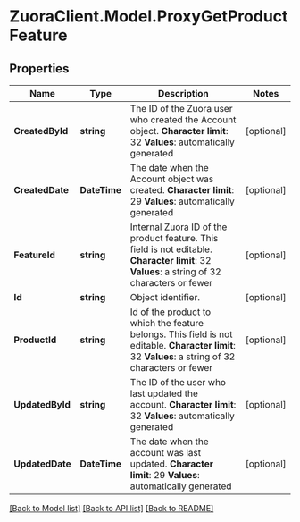 # ZuoraClient.Model.ProxyGetProductFeature

## Properties

Name | Type | Description | Notes
------------ | ------------- | ------------- | -------------
**CreatedById** | **string** | The ID of the Zuora user who created the Account object. **Character limit**: 32 **Values**: automatically generated  | [optional] 
**CreatedDate** | **DateTime** | The date when the Account object was created. **Character limit**: 29 **Values**: automatically generated  | [optional] 
**FeatureId** | **string** |  Internal Zuora ID of the product feature. This field is not editable. **Character limit**: 32 **Values**: a string of 32 characters or fewer  | [optional] 
**Id** | **string** | Object identifier. | [optional] 
**ProductId** | **string** |  Id of the product to which the feature belongs. This field is not editable. **Character limit**: 32 **Values**: a string of 32 characters or fewer  | [optional] 
**UpdatedById** | **string** | The ID of the user who last updated the account. **Character limit**: 32 **Values**: automatically generated  | [optional] 
**UpdatedDate** | **DateTime** | The date when the account was last updated. **Character limit**: 29 **Values**: automatically generated  | [optional] 

[[Back to Model list]](../README.md#documentation-for-models) [[Back to API list]](../README.md#documentation-for-api-endpoints) [[Back to README]](../README.md)


